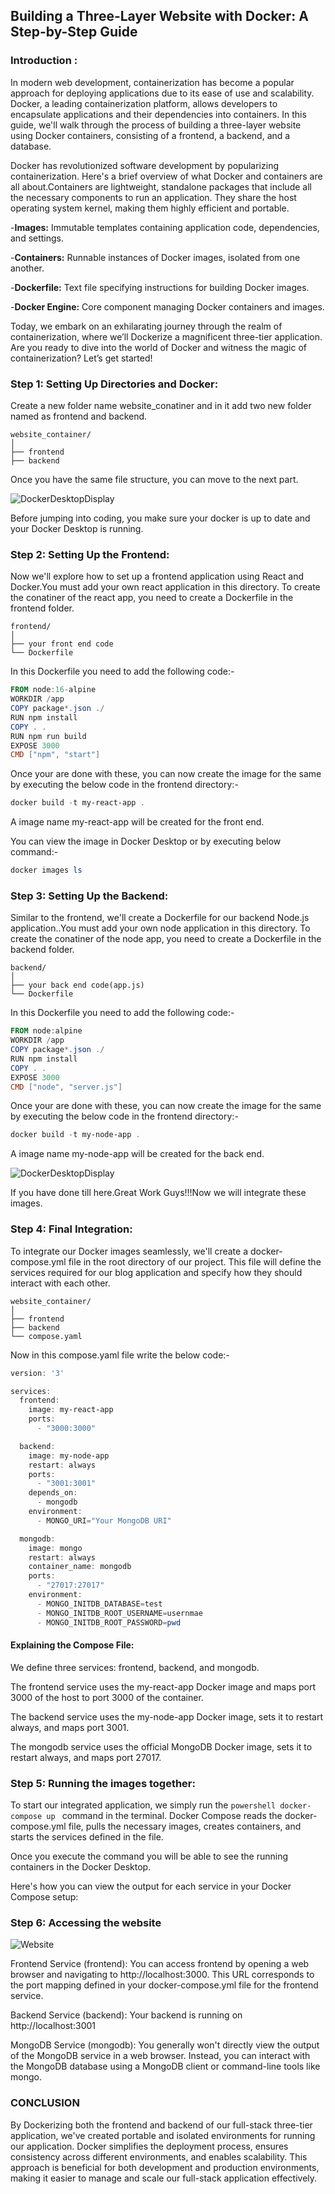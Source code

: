 ## Building a Three-Layer Website with Docker: A Step-by-Step Guide

### Introduction :
In modern web development, containerization has become a popular approach for deploying applications due to its ease of use and scalability. Docker, a leading containerization platform, allows developers to encapsulate applications and their dependencies into containers. In this guide, we'll walk through the process of building a three-layer website using Docker containers, consisting of a frontend, a backend, and a database.

Docker has revolutionized software development by popularizing containerization. Here's a brief overview of what Docker and containers are all about.Containers are lightweight, standalone packages that include all the necessary components to run an application. They share the host operating system kernel, making them highly efficient and portable.

-**Images:** Immutable templates containing application code, dependencies, and settings.

-**Containers:** Runnable instances of Docker images, isolated from one another.

-**Dockerfile:** Text file specifying instructions for building Docker images.

-**Docker Engine:** Core component managing Docker containers and images.

Today, we embark on an exhilarating journey through the realm of containerization, where we’ll Dockerize a magnificent three-tier application. Are you ready to dive into the world of Docker and witness the magic of containerization? Let’s get started!

### Step 1: Setting Up Directories and Docker:
Create a new folder name website_conatiner and in it add two new folder named as frontend and backend.
```tsql
website_container/
│
├── frontend
├── backend
```
Once you have the same file structure, you can move to the next part.

![DockerDesktopDisplay](/images/dir.png)

Before jumping into coding, you make sure your docker is up to date and your Docker Desktop is running.

### Step 2: Setting Up the Frontend:
Now we'll explore how to set up a frontend application using React and Docker.You must add your own react application in this directory. To create the conatiner of the react app, you need to create a Dockerfile in the frontend folder.

```tsql
frontend/
│
├── your front end code
└── Dockerfile
```

In this Dockerfile you need to add the following code:- 

```powershell
FROM node:16-alpine
WORKDIR /app
COPY package*.json ./
RUN npm install
COPY . .
RUN npm run build
EXPOSE 3000
CMD ["npm", "start"]

```

Once your are done with these, you can now create the image for the same by executing the below code in the frontend directory:- 
```powershell
docker build -t my-react-app .
```
A image name my-react-app will be created for the front end.

You can view the image in Docker Desktop or by executing below command:-
```powershell
docker images ls
```

### Step 3: Setting Up the Backend:
Similar to the frontend, we'll create a Dockerfile for our backend Node.js application..You must add your own node application in this directory. To create the conatiner of the node app, you need to create a Dockerfile in the backend folder.

```tsql
backend/
│
├── your back end code(app.js)
└── Dockerfile
```

In this Dockerfile you need to add the following code:- 

```powershell
FROM node:alpine
WORKDIR /app
COPY package*.json ./
RUN npm install
COPY . .
EXPOSE 3000
CMD ["node", "server.js"]
```

Once your are done with these, you can now create the image for the same by executing the below code in the frontend directory:- 
```powershell
docker build -t my-node-app .
```
A image name my-node-app will be created for the back end.

![DockerDesktopDisplay](/img1.png)

If you have done till here.Great Work Guys!!!Now we will integrate these images.

### Step 4: Final Integration:

To integrate our Docker images seamlessly, we'll create a docker-compose.yml file in the root directory of our project. This file will define the services required for our blog application and specify how they should interact with each other.
```tsql
website_container/
│
├── frontend
├── backend
└── compose.yaml
```
Now in this compose.yaml file write the below code:- 

```powershell
version: '3'

services:
  frontend:
    image: my-react-app
    ports:
      - "3000:3000"

  backend:
    image: my-node-app
    restart: always
    ports:
      - "3001:3001"
    depends_on:
      - mongodb
    environment:
      - MONGO_URI="Your MongoDB URI"

  mongodb:
    image: mongo
    restart: always
    container_name: mongodb
    ports:
      - "27017:27017"
    environment:
      - MONGO_INITDB_DATABASE=test
      - MONGO_INITDB_ROOT_USERNAME=usernmae
      - MONGO_INITDB_ROOT_PASSWORD=pwd
```

#### Explaining the Compose File:

We define three services: frontend, backend, and mongodb.

The frontend service uses the my-react-app Docker image and maps port 3000 of the host to port 3000 of the container.

The backend service uses the my-node-app Docker image, sets it to restart always, and maps port 3001.

The mongodb service uses the official MongoDB Docker image, sets it to restart always, and maps port 27017.

### Step 5: Running the images together:
To start our integrated application, we simply run the ```powershell docker-compose up ``` command in the terminal. Docker Compose reads the docker-compose.yml file, pulls the necessary images, creates containers, and starts the services defined in the file.

Once you execute the command you will be able to see the running containers in the Docker Desktop.

Here's how you can view the output for each service in your Docker Compose setup:

### Step 6: Accessing the website

![Website](/img2.png)

Frontend Service (frontend):
You can access frontend by opening a web browser and navigating to http://localhost:3000. This URL corresponds to the port mapping defined in your docker-compose.yml file for the frontend service.

Backend Service (backend):
Your backend is running on http://localhost:3001

MongoDB Service (mongodb):
You generally won't directly view the output of the MongoDB service in a web browser. Instead, you can interact with the MongoDB database using a MongoDB client or command-line tools like mongo.

### CONCLUSION
By Dockerizing both the frontend and backend of our full-stack three-tier application, we've created portable and isolated environments for running our application. Docker simplifies the deployment process, ensures consistency across different environments, and enables scalability. This approach is beneficial for both development and production environments, making it easier to manage and scale our full-stack application effectively.

